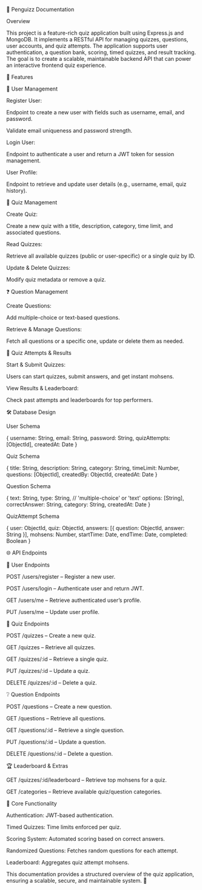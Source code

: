 📘 Penguizz Documentation

Overview

This project is a feature-rich quiz application built using Express.js and MongoDB. It implements a RESTful API for managing quizzes, questions, user accounts, and quiz attempts. The application supports user authentication, a question bank, scoring, timed quizzes, and result tracking. The goal is to create a scalable, maintainable backend API that can power an interactive frontend quiz experience.

📌 Features

👥 User Management

Register User:

Endpoint to create a new user with fields such as username, email, and password.

Validate email uniqueness and password strength.

Login User:

Endpoint to authenticate a user and return a JWT token for session management.

User Profile:

Endpoint to retrieve and update user details (e.g., username, email, quiz history).

📝 Quiz Management

Create Quiz:

Create a new quiz with a title, description, category, time limit, and associated questions.

Read Quizzes:

Retrieve all available quizzes (public or user-specific) or a single quiz by ID.

Update & Delete Quizzes:

Modify quiz metadata or remove a quiz.

❓ Question Management

Create Questions:

Add multiple-choice or text-based questions.

Retrieve & Manage Questions:

Fetch all questions or a specific one, update or delete them as needed.

🎯 Quiz Attempts & Results

Start & Submit Quizzes:

Users can start quizzes, submit answers, and get instant mohsens.

View Results & Leaderboard:

Check past attempts and leaderboards for top performers.

🛠️ Database Design

User Schema

{
  username: String,
  email: String,
  password: String,
  quizAttempts: [ObjectId],
  createdAt: Date
}

Quiz Schema

{
  title: String,
  description: String,
  category: String,
  timeLimit: Number,
  questions: [ObjectId],
  createdBy: ObjectId,
  createdAt: Date
}

Question Schema

{
  text: String,
  type: String, // 'multiple-choice' or 'text'
  options: [String],
  correctAnswer: String,
  category: String,
  createdAt: Date
}

QuizAttempt Schema

{
  user: ObjectId,
  quiz: ObjectId,
  answers: [{ question: ObjectId, answer: String }],
  mohsens: Number,
  startTime: Date,
  endTime: Date,
  completed: Boolean
}

🌐 API Endpoints

🔑 User Endpoints

POST /users/register – Register a new user.

POST /users/login – Authenticate user and return JWT.

GET /users/me – Retrieve authenticated user’s profile.

PUT /users/me – Update user profile.

📄 Quiz Endpoints

POST /quizzes – Create a new quiz.

GET /quizzes – Retrieve all quizzes.

GET /quizzes/:id – Retrieve a single quiz.

PUT /quizzes/:id – Update a quiz.

DELETE /quizzes/:id – Delete a quiz.

❔ Question Endpoints

POST /questions – Create a new question.

GET /questions – Retrieve all questions.

GET /questions/:id – Retrieve a single question.

PUT /questions/:id – Update a question.

DELETE /questions/:id – Delete a question.

🏆 Leaderboard & Extras

GET /quizzes/:id/leaderboard – Retrieve top mohsens for a quiz.

GET /categories – Retrieve available quiz/question categories.

🔄 Core Functionality

Authentication: JWT-based authentication.

Timed Quizzes: Time limits enforced per quiz.

Scoring System: Automated scoring based on correct answers.

Randomized Questions: Fetches random questions for each attempt.

Leaderboard: Aggregates quiz attempt mohsens.

This documentation provides a structured overview of the quiz application, ensuring a scalable, secure, and maintainable system. 🚀

